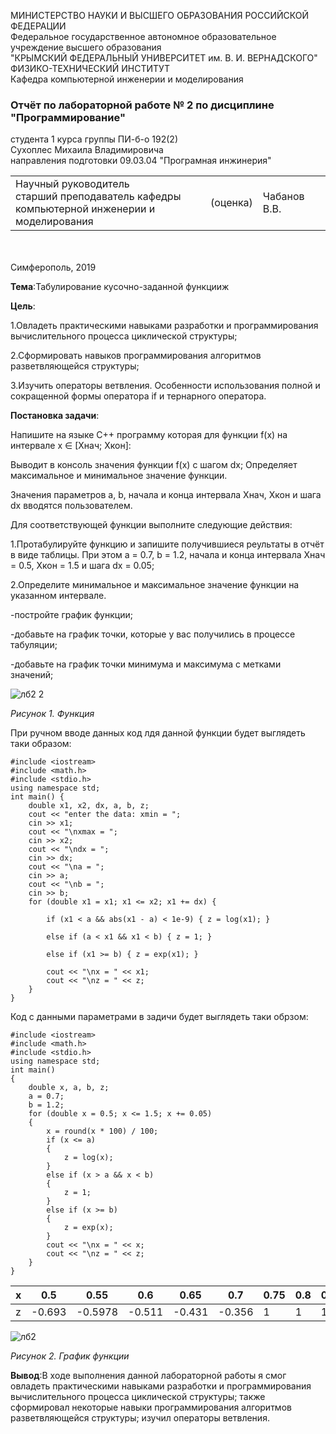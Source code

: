 МИНИСТЕРСТВО НАУКИ  И ВЫСШЕГО ОБРАЗОВАНИЯ РОССИЙСКОЙ ФЕДЕРАЦИИ  
Федеральное государственное автономное образовательное учреждение высшего образования  
"КРЫМСКИЙ ФЕДЕРАЛЬНЫЙ УНИВЕРСИТЕТ им. В. И. ВЕРНАДСКОГО"  
ФИЗИКО-ТЕХНИЧЕСКИЙ ИНСТИТУТ  
Кафедра компьютерной инженерии и моделирования
### Отчёт по лабораторной работе № 2 по дисциплине "Программирование"

студента 1 курса группы ПИ-б-о 192(2)  
Сухоплес Михаила Владимировича  
направления подготовки 09.03.04 "Програмная инжинерия"  

<table>
<tr><td>Научный руководитель<br/> старший преподаватель кафедры<br/> компьютерной инженерии и моделирования</td>
<td>(оценка)</td>
<td>Чабанов В.В.</td>
</tr>
</table>
<br/><br/>
Симферополь, 2019

**Тема**:Табулирование кусочно-заданной функцииж

**Цель**:

1.Овладеть практическими навыками разработки и программирования вычислительного процесса циклической структуры;

2.Сформировать навыков программирования алгоритмов разветвляющейся структуры;

3.Изучить операторы ветвления. Особенности использования полной и сокращенной формы оператора if и тернарного оператора.

**Постановка задачи**:

Напишите на языке С++ программу которая для функции f(x) на интервале x ∈ [Xнач; Xкон]:

Выводит в консоль значения функции f(x) с шагом dx;
Определяет максимальное и минимальное значение функции.

Значения параметров a, b, начала и конца интервала Xнач, Xкон и шага dx вводятся пользователем.

Для соответствующей функции выполните следующие действия:

1.Протабулируйте функцию и запишите получившиеся реультаты в отчёт в виде таблицы. При этом a = 0.7, b = 1.2, начала и конца интервала Xнач = 0.5, Xкон = 1.5 и шага dx = 0.05;

2.Определите минимальное и максимальное значение функции на указанном интервале.

-постройте график функции;

-добавьте на график точки, которые у вас получились в процессе табуляции;

-добавьте на график точки минимума и максимума с метками значений;

![лб2 2](https://user-images.githubusercontent.com/55508481/73286332-73e85900-4208-11ea-946f-357dc33b26ea.PNG)

*Рисунок 1. Функция*

При ручном вводе данных код лдя данной функции будет выглядеть таки образом:

```
#include <iostream>
#include <math.h>
#include <stdio.h>
using namespace std;
int main() {
	double x1, x2, dx, a, b, z;
	cout << "enter the data: xmin = ";
	cin >> x1;
	cout << "\nxmax = ";
	cin >> x2;
	cout << "\ndx = ";
	cin >> dx;
	cout << "\na = ";
	cin >> a;
	cout << "\nb = ";
	cin >> b;
	for (double x1 = x1; x1 <= x2; x1 += dx) {

		if (x1 < a && abs(x1 - a) < 1e-9) { z = log(x1); }

		else if (a < x1 && x1 < b) { z = 1; }

		else if (x1 >= b) { z = exp(x1); }

		cout << "\nx = " << x1;
		cout << "\nz = " << z;
	}
}
```
Код с данными параметрами в задичи будет выглядеть таки обрзом:

```
#include <iostream>
#include <math.h>
#include <stdio.h>
using namespace std;
int main()
{
	double x, a, b, z;
	a = 0.7;
	b = 1.2;
	for (double x = 0.5; x <= 1.5; x += 0.05)
	{
		x = round(x * 100) / 100;
		if (x <= a)
		{
			z = log(x);
		}
		else if (x > a && x < b)
		{
			z = 1;
		}
		else if (x >= b)
		{
			z = exp(x);
		}
		cout << "\nx = " << x;
		cout << "\nz = " << z;
	}
}
```
|x|0.5|0.55|0.6|0.65|0.7|0.75|0.8|0.85|0.9|0.95|1|1.05|1.1|1.15|1.2|1.25|1.3|1.35|1.4|1.45|1.5
|-|-|-|-|-|-|-|-|-|-|-|-|-|-|-|-|-|-|-|-|-|-|
|z|-0.693|-0.5978|-0.511| -0.431|-0.356|1|1|1|1|1|1|1|1|1|3.320|3.490|3.669|3.857|4.055|4.263|4.482


![лб2](https://user-images.githubusercontent.com/55508481/73286385-88c4ec80-4208-11ea-82da-f87f03f5a225.PNG)

*Рисунок 2. График функции*

**Вывод**:В ходе выполнения данной лабораторной работы я смог овладеть практическими навыками разработки и программирования вычислительного процесса циклической структуры; также сформировал некоторые навыки программирования алгоритмов разветвляющейся структуры; изучил операторы ветвления.